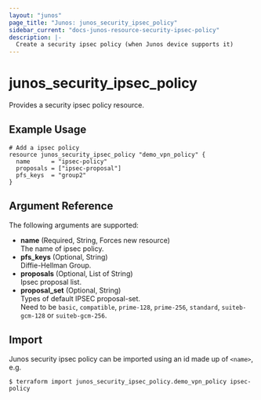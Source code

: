 ```yaml
---
layout: "junos"
page_title: "Junos: junos_security_ipsec_policy"
sidebar_current: "docs-junos-resource-security-ipsec-policy"
description: |-
  Create a security ipsec policy (when Junos device supports it)
---
```


# junos_security_ipsec_policy

Provides a security ipsec policy resource.

## Example Usage

```hcl
# Add a ipsec policy
resource junos_security_ipsec_policy "demo_vpn_policy" {
  name      = "ipsec-policy"
  proposals = ["ipsec-proposal"]
  pfs_keys  = "group2"
}
```

## Argument Reference

The following arguments are supported:

- **name** (Required, String, Forces new resource)  
  The name of ipsec policy.
- **pfs_keys** (Optional, String)  
  Diffie-Hellman Group.
- **proposals** (Optional, List of String)  
  Ipsec proposal list.
- **proposal_set** (Optional, String)  
  Types of default IPSEC proposal-set.  
  Need to be `basic`, `compatible`, `prime-128`, `prime-256`, `standard`, `suiteb-gcm-128` or `suiteb-gcm-256`.

## Import

Junos security ipsec policy can be imported using an id made up of `<name>`, e.g.

```shell
$ terraform import junos_security_ipsec_policy.demo_vpn_policy ipsec-policy
```
